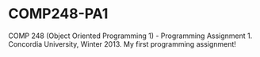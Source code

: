 # COMP248-PA1
COMP 248 (Object Oriented Programming 1) - Programming Assignment 1. Concordia University, Winter 2013.
My first programming assignment!
